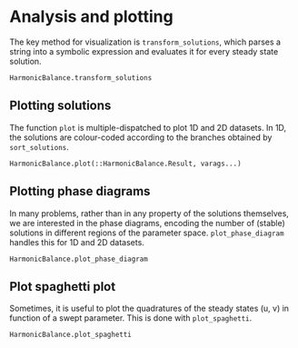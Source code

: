 # Analysis and plotting

The key method for visualization is `transform_solutions`, which parses a string into a symbolic expression and evaluates it for every steady state solution. 

```@docs; canonical=false
HarmonicBalance.transform_solutions
```

## Plotting solutions

The function `plot` is multiple-dispatched to plot 1D and 2D datasets. 
In 1D, the solutions are colour-coded according to the branches obtained by `sort_solutions`. 

```@docs; canonical=false
HarmonicBalance.plot(::HarmonicBalance.Result, varags...)
```



## Plotting phase diagrams

In many problems, rather than in any property of the solutions themselves, we are interested in the phase diagrams, encoding the number of (stable) solutions in different regions of the parameter space. `plot_phase_diagram` handles this for 1D and 2D datasets.

```@docs; canonical=false
HarmonicBalance.plot_phase_diagram
```

## Plot spaghetti plot

Sometimes, it is useful to plot the quadratures of the steady states (u, v) in function of a swept parameter. This is done with `plot_spaghetti`.

```@docs; canonical=false
HarmonicBalance.plot_spaghetti
```